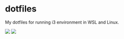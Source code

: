 # dotfiles

My dotfiles for running i3 environment in WSL and Linux.

![](https://i.imgur.com/r8f8isf.png)
![](https://i.imgur.com/AD2rY8j.png)
